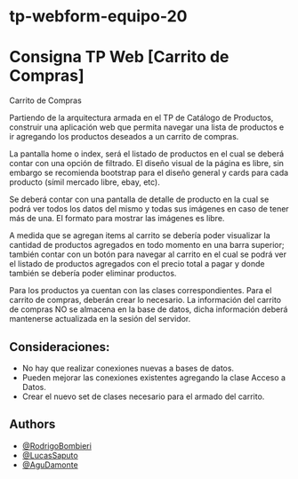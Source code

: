 # tp-webform-equipo-20

# Consigna TP Web [Carrito de Compras]

Carrito de Compras 

Partiendo de la arquitectura armada en el TP de Catálogo de Productos, construir una aplicación web que permita navegar una lista de productos e ir agregando los productos deseados a un carrito de compras. 

La pantalla home o index, será el listado de productos en el cual se deberá contar con una opción de filtrado. El diseño visual de la página es libre, sin embargo se recomienda bootstrap para el diseño general y cards para cada producto (símil mercado libre, ebay, etc).

Se deberá contar con una pantalla de detalle de producto en la cual se podrá ver todos los datos del mismo y todas sus imágenes en caso de tener más de una. El formato para mostrar las imágenes es libre.

A medida que se agregan items al carrito se debería poder visualizar la cantidad de productos agregados en todo momento en una barra superior; también contar con un botón para navegar al carrito en el cual se podrá ver el listado de productos agregados con el precio total a pagar y donde también se debería poder eliminar productos.

Para los productos ya cuentan con las clases correspondientes. Para el carrito de compras, deberán crear lo necesario. La información del carrito de compras NO se almacena en la base de datos, dicha información deberá mantenerse actualizada en la sesión del servidor.

## Consideraciones:
- No hay que realizar conexiones nuevas a bases de datos.
- Pueden mejorar las conexiones existentes agregando la clase Acceso a Datos.
- Crear el nuevo set de clases necesario para el armado del carrito.
  
## Authors
- [@RodrigoBombieri](https://github.com/RodrigoBombieri)
- [@LucasSaputo](https://github.com/lucassaputo)
- [@AguDamonte](https://github.com/agudamonte)
